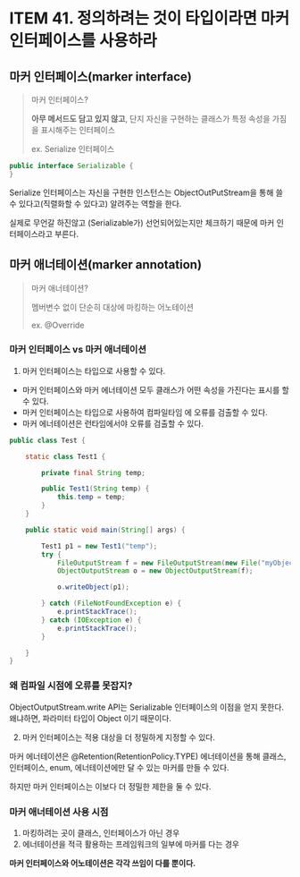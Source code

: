 # ITEM 41. 정의하려는 것이 타입이라면 마커 인터페이스를 사용하라

## 마커 인터페이스(marker interface)

> 마커 인터페이스?
> 
> **아무 메서드도 담고 있지 않고**, 단지 자신을 구현하는 클래스가 특정 속성을 가짐을 표시해주는 인터페이스
> 
> ex. Serialize 인터페이스

```java
public interface Serializable {
}
```
Serialize 인터페이스는 자신을 구현한 인스턴스는 ObjectOutPutStream을 통해 쓸 수 있다고(직렬화할 수 있다고) 알려주는 역할을 한다.

실제로 무언갈 하진않고 (Serializable가) 선언되어있는지만 체크하기 때문에 마커 인터페이스라고 부른다.



## 마커 애너테이션(marker annotation)

> 마커 애너테이션?
> 
> 멤버변수 없이 단순히 대상에 마킹하는 어노테이션
> 
> ex. @Override

### 마커 인터페이스 vs 마커 애너테이션

1. 마커 인터페이스는 타입으로 사용할 수 있다.

- 마커 인터페이스와 마커 에너테이션 모두 클래스가 어떤 속성을 가진다는 표시를 할 수 있다.
- 마커 인터페이스는 타입으로 사용하여 컴파일타임 에 오류를 검출할 수 있다.
- 마커 에너테이션은 런타임에서야 오류를 검출할 수 있다.

```java
public class Test {

    static class Test1 {

        private final String temp;

        public Test1(String temp) {
            this.temp = temp;
        }
    }

    public static void main(String[] args) {

        Test1 p1 = new Test1("temp");
        try {
            FileOutputStream f = new FileOutputStream(new File("myObjects.txt"));
            ObjectOutputStream o = new ObjectOutputStream(f);

            o.writeObject(p1);

        } catch (FileNotFoundException e) {
            e.printStackTrace();
        } catch (IOException e) {
            e.printStackTrace();
        }

    }
}
```

### 왜 컴파일 시점에 오류를 못잡지?

ObjectOutputStream.write API는 Serializable 인터페이스의 이점을 얻지 못한다. 왜냐하면, 파라미터 타입이 Object 이기 때문이다.


2. 마커 인터페이스는 적용 대상을 더 정밀하게 지정할 수 있다.

마커 에너테이션은 @Retention(RetentionPolicy.TYPE) 에너테이션을 통해 클래스, 인터페이스, enum, 에너테이션에만 달 수 있는 마커를 만들 수 있다.

하지만 마커 인터페이스는 이보다 더 정밀한 제한을 둘 수 있다.


### 마커 애너테이션 사용 시점

1. 마킹하려는 곳이 클래스, 인터페이스가 아닌 경우
2. 에너테이션을 적극 활용하는 프레임워크의 일부에 마커를 다는 경우

**마커 인터페이스와 어노테이션은 각각 쓰임이 다를 뿐이다.**